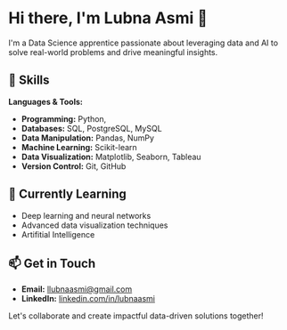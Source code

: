 # Hi there, I'm Lubna Asmi 👋

I'm a Data Science apprentice passionate about leveraging data and AI to solve real-world problems and drive meaningful insights.

## 🔧 Skills

**Languages & Tools:**
- **Programming:** Python,
- **Databases:** SQL, PostgreSQL, MySQL
- **Data Manipulation:** Pandas, NumPy
- **Machine Learning:** Scikit-learn
- **Data Visualization:** Matplotlib, Seaborn, Tableau
- **Version Control:** Git, GitHub

## 🌱 Currently Learning

- Deep learning and neural networks
- Advanced data visualization techniques
- Artifitial Intelligence 
  


## 📫 Get in Touch

- **Email:** [llubnaasmi@gmail.com](mailto:llubnaasmi@gmail.com)
- **LinkedIn:** [linkedin.com/in/lubnaasmi](https://linkedin.com/in/lubnaasmi)

Let's collaborate and create impactful data-driven solutions together!



<!--
**lubnaasmi/lubnaasmi** is a ✨ _special_ ✨ repository because its `README.md` (this file) appears on your GitHub profile.

Here are some ideas to get you started:

- 🔭 I’m currently working on ...
- 🌱 I’m currently learning ...
- 👯 I’m looking to collaborate on ...
- 🤔 I’m looking for help with ...
- 💬 Ask me about ...
- 📫 How to reach me: ...
- 😄 Pronouns: ...
- ⚡ Fun fact: ...
-->
